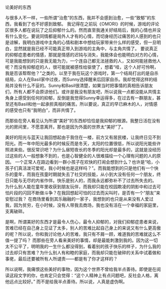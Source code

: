 论美好的东西

与很多人不一样，一些所谓“治愈”的东西，我并不会感到治愈，一些“致郁”的东西，我看到了也不好感到致郁。
我记得在之前玩《OMORI》的时候，游戏的评论区很多人都在说玩了之后抑郁什么的。然而直至我通关好结局后，我的心情也并没有什么变化。要说同情都是局外人才有的心情，而切身经历过痛苦的人感到的也只是谅解，我明白游戏中主角的心情和剧本中想给玩家带来什么样的感受，但一旦明白，显然就是我已经不可能真正带入到游戏的主角中，与主角共情了。
要说真正的抑郁症患者的情感，那就是情感的迟钝与消失，我能体会也能明白对方的心情，可是我能想到的只是我无能为力，一个连自己都无法拯救的人，又如何能拯救他人呢？而没有抑郁症的人，很可能就被感性给驱使了，想着“哇，这个人好可怜啊，我是否该帮帮他？”之类的。以至于我在玩这个游戏时，第一个结局打出的是自杀结局，众人在Basil家中过夜，而Sunny选择醒来后回家自杀。我却觉得这样的结局并没有什么不妥的。Sunny和Basil很清楚，如果当时把事情的真相告诉朋友们，所有人都不会原谅他们。或许是我没有朋友吧，所以说我一点都没能从共情主角身上感受到任何的抑郁，反倒是我觉得Sunny幸运得多，在过去有一群朋友，甚至还有Basil和他一起承担真相的痛苦。所以要说，真正的早已麻木的人，对情感的感受也只有“我明白”，而非共情了。

而那些在旁人看见认为所谓“美好”的东西却恰恰是我抑郁的根源。我整日活在没有光的房间里，不愿意离开。那也是因为外面的世界太“美好”了。

美好的阳光与蓝天让我回想起由于我住在一楼，前方又有居民楼，让我终日见不到阳光。而一年中阳光最多的时候反而是冬天，太阳的位置很低，所以说阳光能些许照进来些。很反常识吧？为什么昼短夜长的冬季的阳光却是最多的，这就是没经历过这些的人一般想象不到的，也是心智健全的人很难描绘一个心理有问题的人的原因。
一个正常人在路边看到一群小孩子在欢快的打闹会想到什么？也许是“哈，小孩子们真活泼可爱呢，我小时候也是这样吗？”。而我能想到的只是他们有一个快乐的童年，而我在孩童时期就失去了社交的技能，从小到大没有任何一个朋友，终日只能与无尽的内省作伴。快乐是别人的，而我永远都弥补不了过去所失去的。
为什么别人能在童年里收获到朋友玩伴，而我却只能在校园欺凌的阴影中和过去可怕片段的闪回不断做斗争？在我回想起可怕的过去而尖叫时，是否有一个“朋友”来安慰过我？
在商场里看到其乐融融的一家子，我想到的也只是从来没有人爱过我，因为贫穷，在小时候，没有人带我去商场，我也没有活在一个幸福的家庭里，支离破碎。

是啊，所谓美好的东西才是最令人伤心，最令人抑郁的，对我们抑郁症患者来说，苦难已经在自己身上见证了太多，别人的苦难比起自己身上的来说又有什么更高傲的呢？所以说，你和我讨论他人的苦难，我只有不屑一顾，难道我的苦难就这么不值一提了吗？
而那些在旁人看来美好的事情，却是最能刺激到我的。因为这一切太不公平了，明明我的一生什么都没得到，看着别的孩子快乐的样子，为什么我的过去却只有苦难？为什么别人有和睦的家庭，而我却只能在破碎的关系中试着做和事佬，最后还要被所有人所谴责——都是有了你才这样的？

所以说啊，我痛恨这些美好的事物，因为这个世界不曾给我半点善待。即使是在阅读这段文字的你，也肯定只会觉得：“这个人精神上有点问题吧，反社会人格，离他远点比较好。” 而不是给我半点善待。所以说，人真是虚伪啊。